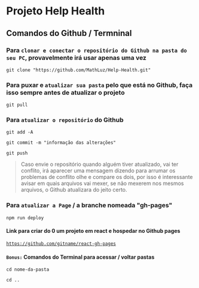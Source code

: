 ﻿# Projeto Help Health

## Comandos do Github / Termninal

### Para `clonar e conectar o repositório do Github na pasta do seu PC`, provavelmente irá usar apenas uma vez
```shell
git clone "https://github.com/MathLuz/Help-Health.git"
```

### Para puxar e `atualizar sua pasta` pelo que está no Github, faça isso sempre antes de atualizar o projeto
```shell
git pull
```

### Para `atualizar o repositório` do Github
```shell
git add -A
```
```shell
git commit -m "informação das alterações"
```
```shell
git push
```

>Caso envie o repositório quando alguém tiver atualizado, vai ter conflito,
irá aparecer uma mensagem dizendo para arrumar os problemas de conflito
olhe e compare os dois, por isso é interessante avisar em quais arquivos vai mexer,
se não mexerem nos mesmos arquivos, o Github atualizara do jeito certo.

### Para `atualizar a Page` / a branche nomeada "gh-pages"
```shell
npm run deploy
```

#### Link para criar do 0 um projeto em react e hospedar no Github pages
[`https://github.com/gitname/react-gh-pages`](https://github.com/gitname/react-gh-pages)


#### `Bonus:` Comandos do Terminal para acessar / voltar pastas

```shell
cd nome-da-pasta
```
```shell
cd ..
```
